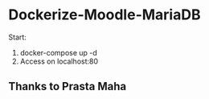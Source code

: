 # Dockerize-Moodle-MariaDB
Start:

  1. docker-compose up -d
  2. Access on localhost:80

## Thanks to Prasta Maha
